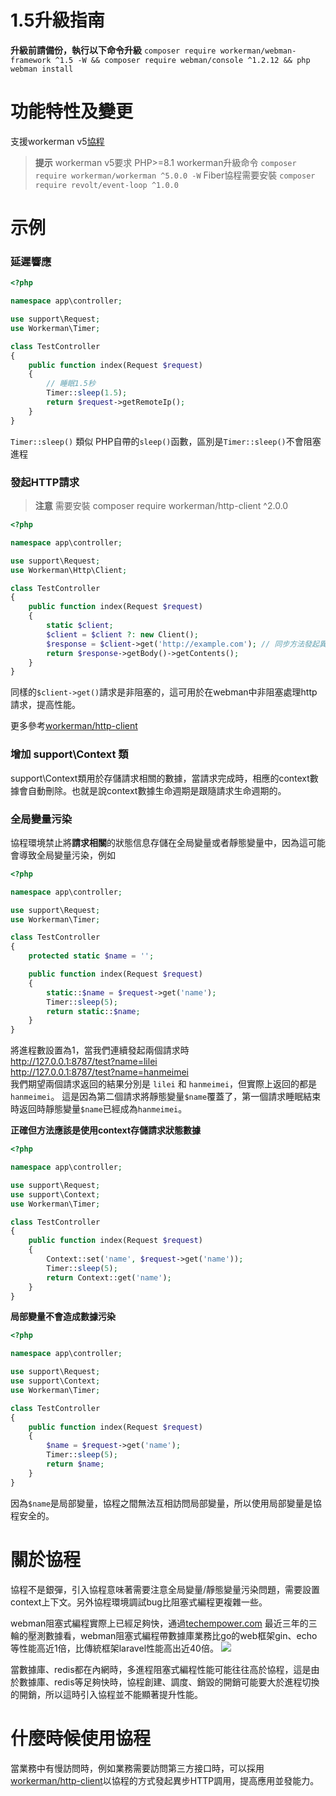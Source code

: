 # 1.5升級指南

**升級前請備份，執行以下命令升級**
`composer require workerman/webman-framework ^1.5 -W && composer require webman/console ^1.2.12 && php webman install`

# 功能特性及變更

支援workerman v5[協程](https://www.workerman.net/doc/workerman/fiber.html)

> **提示**
> workerman v5要求 PHP>=8.1
> workerman升級命令 `composer require workerman/workerman ^5.0.0 -W`
> Fiber協程需要安裝 `composer require revolt/event-loop ^1.0.0`

# 示例
### 延遲響應

```php
<?php

namespace app\controller;

use support\Request;
use Workerman\Timer;

class TestController
{
    public function index(Request $request)
    {
        // 睡眠1.5秒
        Timer::sleep(1.5);
        return $request->getRemoteIp();
    }
}
```
`Timer::sleep()` 類似 PHP自帶的`sleep()`函數，區別是`Timer::sleep()`不會阻塞進程


### 發起HTTP請求

> **注意**
> 需要安裝 composer require workerman/http-client ^2.0.0

```php
<?php

namespace app\controller;

use support\Request;
use Workerman\Http\Client;

class TestController
{
    public function index(Request $request)
    {
        static $client;
        $client = $client ?: new Client();
        $response = $client->get('http://example.com'); // 同步方法發起異步請求
        return $response->getBody()->getContents();
    }
}
```
同樣的`$client->get()`請求是非阻塞的，這可用於在webman中非阻塞處理http請求，提高性能。

更多參考[workerman/http-client](https://www.workerman.net/doc/workerman/components/workerman-http-client.html)

### 增加 support\Context 類

support\Context類用於存儲請求相關的數據，當請求完成時，相應的context數據會自動刪除。也就是說context數據生命週期是跟隨請求生命週期的。

### 全局變量污染

協程環境禁止將**請求相關**的狀態信息存儲在全局變量或者靜態變量中，因為這可能會導致全局變量污染，例如

```php
<?php

namespace app\controller;

use support\Request;
use Workerman\Timer;

class TestController
{
    protected static $name = '';

    public function index(Request $request)
    {
        static::$name = $request->get('name');
        Timer::sleep(5);
        return static::$name;
    }
}
```

將進程數設置為1，當我們連續發起兩個請求時  
http://127.0.0.1:8787/test?name=lilei  
http://127.0.0.1:8787/test?name=hanmeimei  
我們期望兩個請求返回的結果分別是 `lilei` 和 `hanmeimei`，但實際上返回的都是`hanmeimei`。
這是因為第二個請求將靜態變量`$name`覆蓋了，第一個請求睡眠結束時返回時靜態變量`$name`已經成為`hanmeimei`。

**正確但方法應該是使用context存儲請求狀態數據**
```php
<?php

namespace app\controller;

use support\Request;
use support\Context;
use Workerman\Timer;

class TestController
{
    public function index(Request $request)
    {
        Context::set('name', $request->get('name'));
        Timer::sleep(5);
        return Context::get('name');
    }
}
```

**局部變量不會造成數據污染**
```php
<?php

namespace app\controller;

use support\Request;
use support\Context;
use Workerman\Timer;

class TestController
{
    public function index(Request $request)
    {
        $name = $request->get('name');
        Timer::sleep(5);
        return $name;
    }
}
```
因為`$name`是局部變量，協程之間無法互相訪問局部變量，所以使用局部變量是協程安全的。

# 關於協程
協程不是銀彈，引入協程意味著需要注意全局變量/靜態變量污染問題，需要設置context上下文。另外協程環境調試bug比阻塞式編程更複雜一些。

webman阻塞式編程實際上已經足夠快，通過[techempower.com](https://www.techempower.com/benchmarks/#section=data-r21&l=zijnjz-6bj&test=db&f=1ekg-cbcw-2t4w-27wr68-pc0-iv9slc-0-1ekgw-39g-kxs00-o0zk-4fu13d-2x8do8-2) 最近三年的三輪的壓測數據看，webman阻塞式編程帶數據庫業務比go的web框架gin、echo等性能高近1倍，比傳統框架laravel性能高出近40倍。
![](../../assets/img/benchemarks-go-sw.png?)

當數據庫、redis都在內網時，多進程阻塞式編程性能可能往往高於協程，這是由於數據庫、redis等足夠快時，協程創建、調度、銷毀的開銷可能要大於進程切換的開銷，所以這時引入協程並不能顯著提升性能。

# 什麼時候使用協程
當業務中有慢訪問時，例如業務需要訪問第三方接口時，可以採用[workerman/http-client](https://www.workerman.net/doc/workerman/components/workerman-http-client.html)以協程的方式發起異步HTTP調用，提高應用並發能力。
